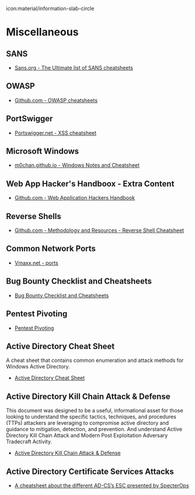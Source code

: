 icon:material/information-slab-circle

# Miscellaneous

## SANS

- [Sans.org - The Ultimate list of SANS cheatsheets](https://www.sans.org/blog/the-ultimate-list-of-sans-cheat-sheets/)

## OWASP

- [Github.com - OWASP cheatsheets](https://github.com/OWASP/CheatSheetSeries/tree/master/cheatsheets)

## PortSwigger

- [Portswigger.net - XSS cheatsheet](https://portswigger.net/web-security/cross-site-scripting/cheat-sheet)

## Microsoft Windows

- [m0chan.github.io - Windows Notes and Cheatsheet](https://m0chan.github.io/2019/07/30/Windows-Notes-and-Cheatsheet.html)

## Web App Hacker's Handboox - Extra Content

- [Github.com - Web Application Hackers Handbook](https://github.com/six2dez/wahh_extras)

## Reverse Shells

- [Github.com - Methodology and Resources - Reverse Shell Cheatsheet](https://github.com/swisskyrepo/PayloadsAllTheThings/blob/master/Methodology%20and%20Resources/Reverse%20Shell%20Cheatsheet.md)

## Common Network Ports

- [Vmaxx.net - ports](http://www.vmaxx.net/techinfo/ports.htm)

## Bug Bounty Checklist and Cheatsheets

- [Bug Bounty Checklist and Cheatsheets](https://gist.github.com/OTaKuHP/b7748a04caa8145f6795b498302cec4e)

## Pentest Pivoting

- [Pentest Pivoting](https://github.com/t3l3machus/pentest-pivoting)

## Active Directory Cheat Sheet

A cheat sheet that contains common enumeration and attack methods for Windows Active Directory.

- [Active Directory Cheat Sheet](https://github.com/Integration-IT/Active-Directory-Exploitation-Cheat-Sheet)

## Active Directory Kill Chain Attack & Defense

This document was designed to be a useful, informational asset for those looking to understand the specific tactics, techniques, and procedures (TTPs) attackers are leveraging to compromise active directory and guidance to mitigation, detection, and prevention. And understand Active Directory Kill Chain Attack and Modern Post Exploitation Adversary Tradecraft Activity.

- [Active Directory Kill Chain Attack & Defense](https://github.com/infosecn1nja/AD-Attack-Defense)

## Active Directory Certificate Services Attacks

- [A cheatsheet about the different AD-CS’s ESC presented by SpecterOps](https://hideandsec.sh/books/cheatsheets-82c/page/active-directory-certificate-services)
